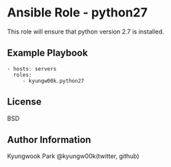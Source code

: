 Ansible Role - python27
=======================
This role will ensure that python version 2.7 is installed.

Example Playbook
----------------
    - hosts: servers
      roles:
         - kyungw00k.python27

License
-------
BSD

Author Information
------------------
Kyungwook Park
@kyungw00k(twitter, github)
